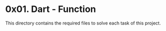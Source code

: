 # 0x01. Dart - Function
This directory contains the required files to solve each task of this project.
